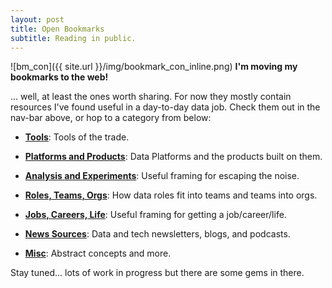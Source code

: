 ```yaml
---
layout: post
title: Open Bookmarks
subtitle: Reading in public.
---
```


![bm_con]({{ site.url }}/img/bookmark_con_inline.png) **I'm moving my bookmarks to the web!**

... well, at least the ones worth sharing. For now they mostly contain resources I've found useful in a day-to-day data job. Check them out in the nav-bar above, or hop to a category from below:

- [**Tools**](https://pdtenpas.github.io/pages/bookmarks/tools/): Tools of the trade.

- [**Platforms and Products**](https://pdtenpas.github.io/pages/bookmarks/platforms_products/): Data Platforms and the products built on them.

- [**Analysis and Experiments**](https://pdtenpas.github.io/pages/bookmarks/analysis_experiments/): Useful framing for escaping the noise.

- [**Roles, Teams, Orgs**](https://pdtenpas.github.io/pages/bookmarks/roles_teams_orgs/): How data roles fit into teams and teams into orgs.

- [**Jobs, Careers, Life**](https://pdtenpas.github.io/pages/bookmarks/jobs_careers_life/): Useful framing for getting a job/career/life.

- [**News Sources**](https://pdtenpas.github.io/pages/newsletter/sources/): Data and tech newsletters, blogs, and podcasts.

- [**Misc**](https://pdtenpas.github.io/pages/bookmarks/misc/): Abstract concepts and more.

Stay tuned... lots of work in progress but there are some gems in there.
